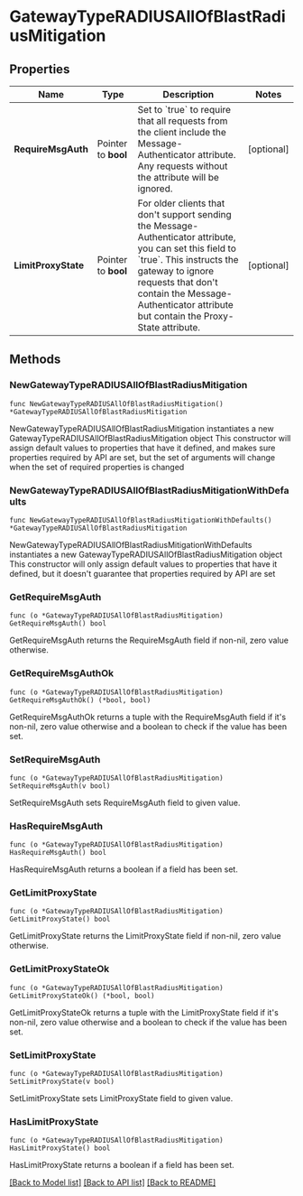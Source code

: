 # GatewayTypeRADIUSAllOfBlastRadiusMitigation

## Properties

Name | Type | Description | Notes
------------ | ------------- | ------------- | -------------
**RequireMsgAuth** | Pointer to **bool** | Set to &#x60;true&#x60; to require that all requests from the client include the Message-Authenticator attribute. Any requests without the attribute will be ignored. | [optional] 
**LimitProxyState** | Pointer to **bool** | For older clients that don&#39;t support sending the Message-Authenticator attribute, you can set this field to &#x60;true&#x60;. This instructs the gateway to ignore requests that don&#39;t contain the Message-Authenticator attribute but contain the Proxy-State attribute. | [optional] 

## Methods

### NewGatewayTypeRADIUSAllOfBlastRadiusMitigation

`func NewGatewayTypeRADIUSAllOfBlastRadiusMitigation() *GatewayTypeRADIUSAllOfBlastRadiusMitigation`

NewGatewayTypeRADIUSAllOfBlastRadiusMitigation instantiates a new GatewayTypeRADIUSAllOfBlastRadiusMitigation object
This constructor will assign default values to properties that have it defined,
and makes sure properties required by API are set, but the set of arguments
will change when the set of required properties is changed

### NewGatewayTypeRADIUSAllOfBlastRadiusMitigationWithDefaults

`func NewGatewayTypeRADIUSAllOfBlastRadiusMitigationWithDefaults() *GatewayTypeRADIUSAllOfBlastRadiusMitigation`

NewGatewayTypeRADIUSAllOfBlastRadiusMitigationWithDefaults instantiates a new GatewayTypeRADIUSAllOfBlastRadiusMitigation object
This constructor will only assign default values to properties that have it defined,
but it doesn't guarantee that properties required by API are set

### GetRequireMsgAuth

`func (o *GatewayTypeRADIUSAllOfBlastRadiusMitigation) GetRequireMsgAuth() bool`

GetRequireMsgAuth returns the RequireMsgAuth field if non-nil, zero value otherwise.

### GetRequireMsgAuthOk

`func (o *GatewayTypeRADIUSAllOfBlastRadiusMitigation) GetRequireMsgAuthOk() (*bool, bool)`

GetRequireMsgAuthOk returns a tuple with the RequireMsgAuth field if it's non-nil, zero value otherwise
and a boolean to check if the value has been set.

### SetRequireMsgAuth

`func (o *GatewayTypeRADIUSAllOfBlastRadiusMitigation) SetRequireMsgAuth(v bool)`

SetRequireMsgAuth sets RequireMsgAuth field to given value.

### HasRequireMsgAuth

`func (o *GatewayTypeRADIUSAllOfBlastRadiusMitigation) HasRequireMsgAuth() bool`

HasRequireMsgAuth returns a boolean if a field has been set.

### GetLimitProxyState

`func (o *GatewayTypeRADIUSAllOfBlastRadiusMitigation) GetLimitProxyState() bool`

GetLimitProxyState returns the LimitProxyState field if non-nil, zero value otherwise.

### GetLimitProxyStateOk

`func (o *GatewayTypeRADIUSAllOfBlastRadiusMitigation) GetLimitProxyStateOk() (*bool, bool)`

GetLimitProxyStateOk returns a tuple with the LimitProxyState field if it's non-nil, zero value otherwise
and a boolean to check if the value has been set.

### SetLimitProxyState

`func (o *GatewayTypeRADIUSAllOfBlastRadiusMitigation) SetLimitProxyState(v bool)`

SetLimitProxyState sets LimitProxyState field to given value.

### HasLimitProxyState

`func (o *GatewayTypeRADIUSAllOfBlastRadiusMitigation) HasLimitProxyState() bool`

HasLimitProxyState returns a boolean if a field has been set.


[[Back to Model list]](../README.md#documentation-for-models) [[Back to API list]](../README.md#documentation-for-api-endpoints) [[Back to README]](../README.md)


